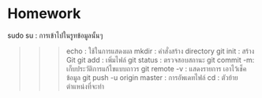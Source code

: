 # Homework
 sudo su : การเข้าไปในรูทข้อมูลนั้นๆ 
>>> echo : ใช้ในการแสดงผล
>>> mkdir : คำสั่งสร้าง directory 
>>> git  init : สร้าง Git 
>>> git add : เพิ่มไฟล์
>>> git status : ตรวจสอบสถานะ
>>> git commit -m: เก็บประวัติการแก้ไขแบบถาวร
>>> git remote -v : แสดงรายการ เอาไว้เช็คข้อมูล
>>> git push -u origin master : การอัพเดทไฟล์
>>> cd : ตัวย้ายตำแหน่งที่จะทำ

